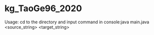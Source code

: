 # kg_TaoGe96_2020
Usage: cd to the directory and input command in console:java main.java <source_string> <target_string>
